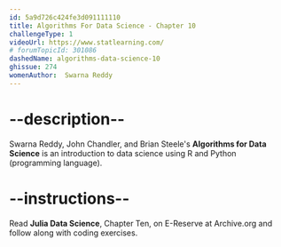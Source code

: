 ```yaml
---
id: 5a9d726c424fe3d091111110
title: Algorithms For Data Science - Chapter 10
challengeType: 1
videoUrl: https://www.statlearning.com/
# forumTopicId: 301086
dashedName: algorithms-data-science-10
ghissue: 274
womenAuthor:  Swarna Reddy
---
```


# --description--

Swarna Reddy, John Chandler, and Brian Steele's __Algorithms for Data Science__ is an introduction to data science using R and Python (programming language).

# --instructions--

Read __Julia Data Science__, Chapter Ten, on E-Reserve at Archive.org and follow along with coding exercises. 